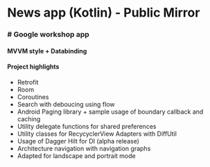 
<h1>News app (Kotlin) - Public Mirror</h1>
<h3># Google workshop app</h3>

<h4>MVVM style + Databinding</h4>

<h4>Project highlights</h4>
<ul>
<li>Retrofit</li>
<li>Room</li>  
<li>Coroutines</li>
<li>Search with deboucing using flow</li>
<li>Android Paging library + sample usage of boundary callback and caching</li>
<li>Utility delegate functions for shared preferences</li>
<li>Utility classes for RecycyclerView Adapters with DiffUtil</li>
<li>Usage of Dagger Hilt for DI (alpha release)</li>
<li>Architecture navigation with navigation graphs</li>
<li>Adapted for landscape and portrait mode</li>
</ul>

